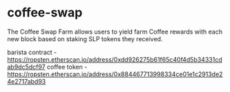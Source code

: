 # coffee-swap

The Coffee Swap Farm allows users to yield farm Coffee rewards with each new block based on staking SLP tokens they received.

barista contract - https://ropsten.etherscan.io/address/0xdd926275b61f65c40f4d5b34331cdab9dc5dcf97
coffee token - https://ropsten.etherscan.io/address/0x884467713998334ce01e1c2913de24e2717abd93
